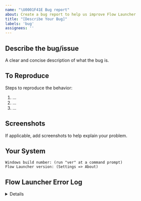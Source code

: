 ```yaml
---
name: "\U0001F41E Bug report"
about: Create a bug report to help us improve Flow Launcher
title: "[Describe Your Bug]"
labels: 'bug'
assignees: ''
---
```


## Describe the bug/issue

A clear and concise description of what the bug is.

## To Reproduce

Steps to reproduce the behavior:

1. ...
2. ...
3. ...

## Screenshots

If applicable, add screenshots to help explain your problem.

## Your System

```
Windows build number: (run "ver" at a command prompt)
Flow Launcher version: (Settings => About) 
```

## Flow Launcher Error Log

<details>
<!-- 
     The latest log file can be found here: %AppData%\FlowLauncher\Logs\<version>\<date>.txt
     or for portable mode: %LocalAppData%\FlowLauncher\<App-Version>\UserData\Logs\<version>\<date>.txt
     Drag and drop the log file below this comment.
-->
</details>
